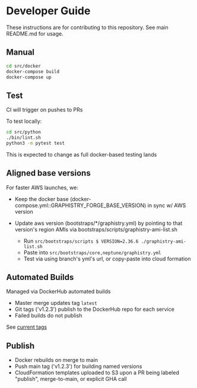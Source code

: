 # Developer Guide

These instructions are for contributing to this repository. See main README.md for usage.

## Manual

```bash
cd src/docker
docker-compose build
docker-compose up
```

## Test

CI will trigger on pushes to PRs

To test locally:

```bash
cd src/python
./bin/lint.sh
python3 -m pytest test
```

This is expected to change as full docker-based testing lands

## Aligned base versions

For faster AWS launches, we:

- Keep the docker base (docker-compose.yml::GRAPHISTRY_FORGE_BASE_VERSION) in sync w/ AWS version

- Update aws version (bootstraps/*/graphistry.yml) by pointing to that version's region AMIs via bootstraps/scripts/graphistry-ami-list.sh
  * Run `src/bootstraps/scripts $ VERSION=2.36.6 ./graphistry-ami-list.sh`
  * Paste into `src/bootstraps/core,neptune/graphistry.yml`
  * Test via using branch's yml's url, or copy-paste into cloud formation

## Automated Builds

Managed via DockerHub automated builds

* Master merge updates tag `latest`
* Git tags ('v1.2.3') publish to the DockerHub repo for each service
* Failed builds do not publish

See [current tags](https://hub.docker.com/repository/docker/graphistry/graph-app-kit-st)

## Publish

* Docker rebuilds on merge to main
* Push main tag ('v1.2.3') for building named versions
* CloudFormation templates uploaded to S3 upon a PR being labeled "publish", merge-to-main, or explicit GHA call
